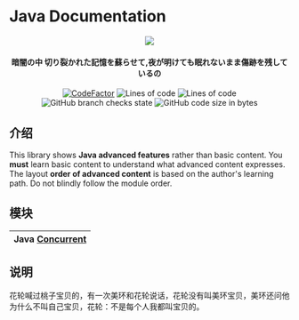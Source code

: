 # Java Documentation

<p align="center">
<img src = "https://user-images.githubusercontent.com/39553613/145566584-494920e6-bdac-4c23-985d-9d00187c90e1.jpg">
</p>

<h4 align="center">暗闇の中 切り裂かれた記憶を蘇らせて,夜が明けても眠れないまま傷跡を残しているの</h4>
<p align="center">
<a href="https://www.codefactor.io/repository/github/caishangqi/homeward-webstorebridge/overview/java-document-demo"><img src="https://www.codefactor.io/repository/github/caishangqi/homeward-webstorebridge/badge/plugin-webstore-bridge" alt="CodeFactor" /></a>
<img alt="Lines of code" src="https://img.shields.io/tokei/lines/github/Caishangqi/java-document-demo">
<img alt="Lines of code" src="https://img.shields.io/badge/Java-16-green">
<img alt="GitHub branch checks state" src="https://img.shields.io/github/checks-status/Caishangqi/java-document-demo/master?label=build">
<img alt="GitHub code size in bytes" src="https://img.shields.io/github/languages/code-size/Caishangqi/java-document-demo">
</p>

## 介绍

This library shows **Java advanced features** rather than basic content. You **must** learn basic content to understand what advanced content expresses. The layout **order of advanced content** is based on the author's learning path. Do not blindly follow the module order.

## 模块

| Java [Concurrent](https://github.com/Caishangqi/java-document-demo/tree/master/src/main/java/concurrent) |
|----------------------------------------------------------------------------------------------------------|

## 说明

花轮喊过桃子宝贝的，有一次美环和花轮说话，花轮没有叫美环宝贝，美环还问他为什么不叫自己宝贝，花轮：不是每个人我都叫宝贝的。